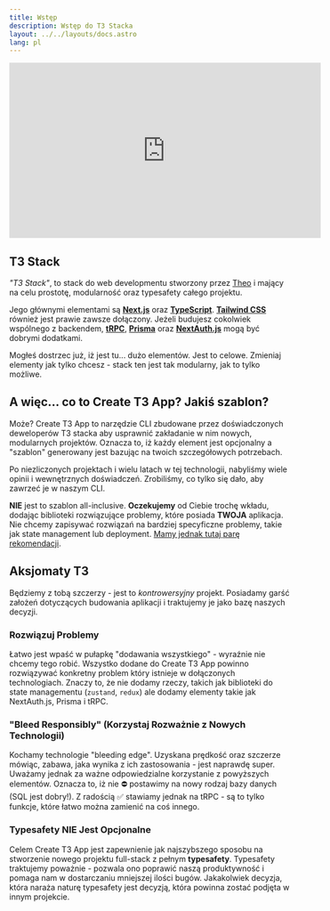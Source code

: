 ```yaml
---
title: Wstęp
description: Wstęp do T3 Stacka
layout: ../../layouts/docs.astro
lang: pl
---
```


<div class="embed">
<iframe width="560" height="315" src="https://www.youtube.com/embed/PbjHxIuHduU" title="The best stack for your next project" frameborder="0" allow="accelerometer; autoplay; clipboard-write; encrypted-media; gyroscope; picture-in-picture" allowfullscreen></iframe>
</div>

## T3 Stack

_"T3 Stack"_, to stack do web developmentu stworzony przez [Theo](https://twitter.com/t3dotgg) i mający na celu prostotę, modularność oraz typesafety całego projektu.

Jego głównymi elementami są [**Next.js**](https://nextjs.org/) oraz [**TypeScript**](https://typescriptlang.org/). [**Tailwind CSS**](https://tailwindcss.com/) również jest prawie zawsze dołączony. Jeżeli budujesz cokolwiek wspólnego z backendem, [**tRPC**](https://trpc.io/), [**Prisma**](https://prisma.io/) oraz [**NextAuth.js**](https://next-auth.js.org/) mogą być dobrymi dodatkami.

Mogłeś dostrzec już, iż jest tu... dużo elementów. Jest to celowe. Zmieniaj elementy jak tylko chcesz - stack ten jest tak modularny, jak to tylko możliwe.

## A więc... co to Create T3 App? Jakiś szablon?

Może? Create T3 App to narzędzie CLI zbudowane przez doświadczonych deweloperów T3 stacka aby usprawnić zakładanie w nim nowych, modularnych projektów. Oznacza to, iż każdy element jest opcjonalny a "szablon" generowany jest bazując na twoich szczegółowych potrzebach.

Po niezliczonych projektach i wielu latach w tej technologii, nabyliśmy wiele opinii i wewnętrznych doświadczeń. Zrobiliśmy, co tylko się dało, aby zawrzeć je w naszym CLI.

**NIE** jest to szablon all-inclusive. **Oczekujemy** od Ciebie trochę wkładu, dodając biblioteki rozwiązujące problemy, które posiada **TWOJA** aplikacja. Nie chcemy zapisywać rozwiązań na bardziej specyficzne problemy, takie jak state management lub deployment. [Mamy jednak tutaj parę rekomendacji](/pl/other-recs).

## Aksjomaty T3

Będziemy z tobą szczerzy - jest to _kontrowersyjny_ projekt. Posiadamy garść założeń dotyczących budowania aplikacji i traktujemy je jako bazę naszych decyzji.

### Rozwiązuj Problemy

Łatwo jest wpaść w pułapkę "dodawania wszystkiego" - wyraźnie nie chcemy tego robić. Wszystko dodane do Create T3 App powinno rozwiązywać konkretny problem który istnieje w dołączonych technologiach. Znaczy to, że nie dodamy rzeczy, takich jak biblioteki do state managementu (`zustand`, `redux`) ale dodamy elementy takie jak NextAuth.js, Prisma i tRPC.

### "Bleed Responsibly" (Korzystaj Rozważnie z Nowych Technologii)

Kochamy technologie "bleeding edge". Uzyskana prędkość oraz szczerze mówiąc, zabawa, jaka wynika z ich zastosowania - jest naprawdę super. Uważamy jednak za ważne odpowiedzialne korzystanie z powyższych elementów. Oznacza to, iż nie ⛔️ postawimy na nowy rodzaj bazy danych (SQL jest dobry!). Z radością ✅ stawiamy jednak na tRPC - są to tylko funkcje, które łatwo można zamienić na coś innego.

### Typesafety NIE Jest Opcjonalne

Celem Create T3 App jest zapewnienie jak najszybszego sposobu na stworzenie nowego projektu full-stack z pełnym **typesafety**. Typesafety traktujemy poważnie - pozwala ono poprawić naszą produktywność i pomaga nam w dostarczaniu mniejszej ilości bugów. Jakakolwiek decyzja, która naraża naturę typesafety jest decyzją, która powinna zostać podjęta w innym projekcie.
